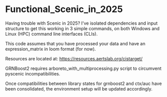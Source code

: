 # Functional_Scenic_in_2025

Having trouble with Scenic in 2025? I've isolated dependencies and input structure to get this working in 3 simple commands, on both Windows and Linux (HPC) command line interfaces (CLIs).

This code assumes that you have processed your data and have an expression_matrix in loom format (for now).

Resources are located at:
https://resources.aertslab.org/cistarget/

GRNBoost2 requires arboreto_with_multiprocessing.py script to circumvent pyscenic incompatibilities.

Once compatibilities between library states for grnboost2 and ctx/auc have been consolidated, the environment setup will be updated accordingly.
